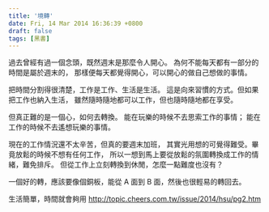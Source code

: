 ```yaml
---
title: '境轉'
date: Fri, 14 Mar 2014 16:36:39 +0800
draft: false
tags: [黑書]
---
```


過去曾經有過一個念頭，既然週末是那麼令人開心。
為何不能每天都有一部分的時間是屬於週末的，
那樣便每天都覺得開心，可以開心的做自己想做的事情。

把時間分割得很清楚，工作是工作、生活是生活。
這是向來習慣的方式。但如果把工作也納入生活，
雖然隨時隨地都可以工作，但也隨時隨地都在享受。

但真正難的是一個心，如何去轉換。
能在玩樂的時候不去思索工作的事情；
能在工作的時候不去遙想玩樂的事情。

現在的工作情況還不太辛苦，但真的要週末加班，
其實光用想的可覺得難受。畢竟放鬆的時候不想有任何工作，
所以一想到馬上要從放鬆的氛圍轉換成工作的情緒，難免排斥。
但從工作上立刻轉換到休閒，怎麼一點難度也沒有？

一個好的轉，應該要像個銅板，能從 A 面到 B 面，然後也很輕易的轉回去。


生活簡單，時間就會夠用
http://topic.cheers.com.tw/issue/2014/hsu/pg2.htm